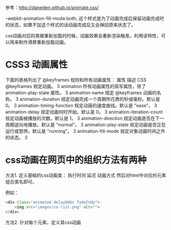 参考：http://daneden.github.io/animate.css/


-webkit-animation-fill-mode:both; 这个样式是为了动画完成后保留动画完成时的状态，如果不加这个样式的话动画完成后又会弹回原来状态了。

css动画对应的类被重新加载的时候，动画效果会重新渲染触发。利用该特性，可以用来制作滑屏重新加载动画。

CSS3 动画属性
================
下面的表格列出了 @keyframes 规则和所有动画属性：
属性  描述  CSS
@keyframes  规定动画。   3
animation   所有动画属性的简写属性，除了 animation-play-state 属性。 3
animation-name  规定 @keyframes 动画的名称。    3
animation-duration  规定动画完成一个周期所花费的秒或毫秒。默认是 0。   3
animation-timing-function   规定动画的速度曲线。默认是 "ease"。   3
animation-delay 规定动画何时开始。默认是 0。 3
animation-iteration-count   规定动画被播放的次数。默认是 1。   3
animation-direction 规定动画是否在下一周期逆向地播放。默认是 "normal"。  3
animation-play-state    规定动画是否正在运行或暂停。默认是 "running"。    3
animation-fill-mode 规定对象动画时间之外的状态。  3



css动画在网页中的组织方法有两种
================================
方法1. 定义基础的css动画类：
    执行时间
    延迟
    动画方式
然后对html中对应的元素组合类名即可。

例如：
```html
<div class="animated delay0d6s fadeInUp">
    <img src="images/co-list.png" alt="">
</div>
```

方法2. 针对每个元素，定义其css动画
